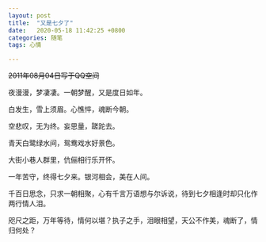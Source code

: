 ```yaml
---
layout: post
title:  "又是七夕了"
date:   2020-05-18 11:42:25 +0800
categories: 随笔
tags: 心情

---
```

~~2011年08月04日写于QQ空间~~



夜漫漫，梦凄凄。一朝梦醒，又是度日如年。

白发生，雪上须眉。心憔悴，魂断今朝。

空悲叹，无为终。妄思量，蹉跎去。

青天白鹭绿水间，鸳鸯戏水好景色。

大街小巷人群里，伉俪相行乐开怀。

一年苦守，终得七夕来。银河相会，美在人间。

千百日思念，只求一朝相聚，心有千言万语想与尔诉说，待到七夕相逢时却只化作两行情人泪。

咫尺之距，万年等待，情何以堪？执子之手，泪眼相望，天公不作美，魂断了，情归何处？


 
